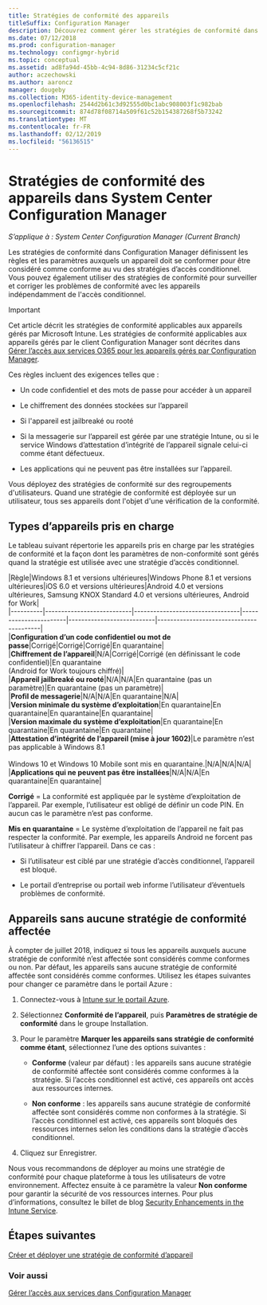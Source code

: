 ```yaml
---
title: Stratégies de conformité des appareils
titleSuffix: Configuration Manager
description: Découvrez comment gérer les stratégies de conformité dans Configuration Manager pour rendre les appareils compatibles avec les stratégies d’accès conditionnel.
ms.date: 07/12/2018
ms.prod: configuration-manager
ms.technology: configmgr-hybrid
ms.topic: conceptual
ms.assetid: ad8fa94d-45bb-4c94-8d86-31234c5cf21c
author: aczechowski
ms.author: aaroncz
manager: dougeby
ms.collection: M365-identity-device-management
ms.openlocfilehash: 2544d2b61c3d92555d0bc1abc908003f1c982bab
ms.sourcegitcommit: 874d78f08714a509f61c52b154387268f5b73242
ms.translationtype: MT
ms.contentlocale: fr-FR
ms.lasthandoff: 02/12/2019
ms.locfileid: "56136515"
---
```

# <a name="device-compliance-policies-in-system-center-configuration-manager"></a>Stratégies de conformité des appareils dans System Center Configuration Manager

*S’applique à : System Center Configuration Manager (Current Branch)*

Les stratégies de conformité dans Configuration Manager définissent les règles et les paramètres auxquels un appareil doit se conformer pour être considéré comme conforme au vu des stratégies d’accès conditionnel. Vous pouvez également utiliser des stratégies de conformité pour surveiller et corriger les problèmes de conformité avec les appareils indépendamment de l'accès conditionnel.  


> [!IMPORTANT]  
>  Cet article décrit les stratégies de conformité applicables aux appareils gérés par Microsoft Intune. Les stratégies de conformité applicables aux appareils gérés par le client Configuration Manager sont décrites dans [Gérer l’accès aux services O365 pour les appareils gérés par Configuration Manager](/sccm/protect/deploy-use/manage-access-to-o365-services-for-pcs-managed-by-sccm).  

 Ces règles incluent des exigences telles que :  

-   Un code confidentiel et des mots de passe pour accéder à un appareil  

-   Le chiffrement des données stockées sur l’appareil  

-   Si l'appareil est jailbreaké ou rooté  

-   Si la messagerie sur l’appareil est gérée par une stratégie Intune, ou si le service Windows d’attestation d’intégrité de l’appareil signale celui-ci comme étant défectueux.  

-   Les applications qui ne peuvent pas être installées sur l’appareil.  


 Vous déployez des stratégies de conformité sur des regroupements d'utilisateurs. Quand une stratégie de conformité est déployée sur un utilisateur, tous ses appareils dont l'objet d'une vérification de la conformité.  



## <a name="supported-device-types"></a>Types d’appareils pris en charge

 Le tableau suivant répertorie les appareils pris en charge par les stratégies de conformité et la façon dont les paramètres de non-conformité sont gérés quand la stratégie est utilisée avec une stratégie d’accès conditionnel.  

|Règle|Windows 8.1 et versions ultérieures|Windows Phone 8.1 et versions ultérieures|iOS 6.0 et versions ultérieures|Android 4.0 et versions ultérieures, Samsung KNOX Standard 4.0 et versions ultérieures, Android for Work|  
|----------|---------------------------|---------------------------------|-----------------------|---------------------------|-----------------------------------------|  
|**Configuration d’un code confidentiel ou mot de passe**|Corrigé|Corrigé|Corrigé|En quarantaine|  
|**Chiffrement de l’appareil**|N/A|Corrigé|Corrigé (en définissant le code confidentiel)|En quarantaine<br>(Android for Work toujours chiffré)|  
|**Appareil jailbreaké ou rooté**|N/A|N/A|En quarantaine (pas un paramètre)|En quarantaine (pas un paramètre)|  
|**Profil de messagerie**|N/A|N/A|En quarantaine|N/A|  
|**Version minimale du système d’exploitation**|En quarantaine|En quarantaine|En quarantaine|En quarantaine|  
|**Version maximale du système d’exploitation**|En quarantaine|En quarantaine|En quarantaine|En quarantaine|  
|**Attestation d’intégrité de l’appareil (mise à jour 1602)**|Le paramètre n’est pas applicable à Windows 8.1<br /><br /> Windows 10 et Windows 10 Mobile sont mis en quarantaine.|N/A|N/A|N/A|  
|**Applications qui ne peuvent pas être installées**|N/A|N/A|En quarantaine|En quarantaine|

 **Corrigé** = La conformité est appliquée par le système d’exploitation de l’appareil. Par exemple, l’utilisateur est obligé de définir un code PIN. En aucun cas le paramètre n’est pas conforme.  

 **Mis en quarantaine** = Le système d’exploitation de l’appareil ne fait pas respecter la conformité. Par exemple, les appareils Android ne forcent pas l’utilisateur à chiffrer l’appareil. Dans ce cas :  

-   Si l’utilisateur est ciblé par une stratégie d’accès conditionnel, l’appareil est bloqué.  

-   Le portail d’entreprise ou portail web informe l’utilisateur d’éventuels problèmes de conformité.  



## <a name="devices-without-any-assigned-compliance-policy"></a>Appareils sans aucune stratégie de conformité affectée
<!--2520152--> À compter de juillet 2018, indiquez si tous les appareils auxquels aucune stratégie de conformité n’est affectée sont considérés comme conformes ou non. Par défaut, les appareils sans aucune stratégie de conformité affectée sont considérés comme conformes. Utilisez les étapes suivantes pour changer ce paramètre dans le portail Azure :

1. Connectez-vous à [Intune sur le portail Azure](https://aka.ms/intuneportal).  

2. Sélectionnez **Conformité de l’appareil**, puis **Paramètres de stratégie de conformité** dans le groupe Installation.  

3. Pour le paramètre **Marquer les appareils sans stratégie de conformité comme étant**, sélectionnez l’une des options suivantes :  

     - **Conforme** (valeur par défaut) : les appareils sans aucune stratégie de conformité affectée sont considérés comme conformes à la stratégie. Si l’accès conditionnel est activé, ces appareils ont accès aux ressources internes.  

     - **Non conforme** : les appareils sans aucune stratégie de conformité affectée sont considérés comme non conformes à la stratégie. Si l’accès conditionnel est activé, ces appareils sont bloqués des ressources internes selon les conditions dans la stratégie d’accès conditionnel.  

4. Cliquez sur Enregistrer.  

Nous vous recommandons de déployer au moins une stratégie de conformité pour chaque plateforme à tous les utilisateurs de votre environnement. Affectez ensuite à ce paramètre la valeur **Non conforme** pour garantir la sécurité de vos ressources internes. Pour plus d’informations, consultez le billet de blog [Security Enhancements in the Intune Service](https://aka.ms/compliance_policies).



## <a name="next-steps"></a>Étapes suivantes  
[Créer et déployer une stratégie de conformité d’appareil](/sccm/mdm/deploy-use/create-compliance-policy)

### <a name="see-also"></a>Voir aussi  
 [Gérer l’accès aux services dans Configuration Manager](/sccm/protect/deploy-use/manage-access-to-services)
